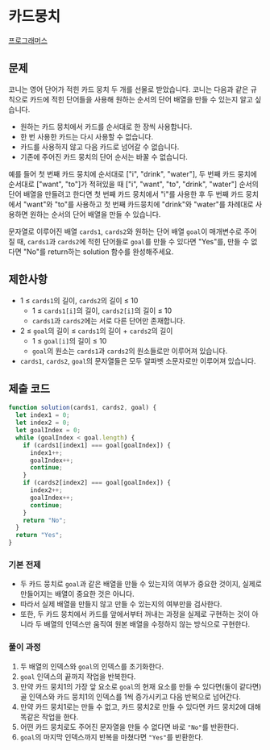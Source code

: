 # 카드뭉치

[프로그래머스](https://school.programmers.co.kr/learn/courses/30/lessons/159994)

## 문제

코니는 영어 단어가 적힌 카드 뭉치 두 개를 선물로 받았습니다. 코니는 다음과 같은 규칙으로 카드에 적힌 단어들을 사용해 원하는 순서의 단어 배열을 만들 수 있는지 알고 싶습니다.

- 원하는 카드 뭉치에서 카드를 순서대로 한 장씩 사용합니다.
- 한 번 사용한 카드는 다시 사용할 수 없습니다.
- 카드를 사용하지 않고 다음 카드로 넘어갈 수 없습니다.
- 기존에 주어진 카드 뭉치의 단어 순서는 바꿀 수 없습니다.

예를 들어 첫 번째 카드 뭉치에 순서대로 ["i", "drink", "water"], 두 번째 카드 뭉치에 순서대로 ["want", "to"]가 적혀있을 때 ["i", "want", "to", "drink", "water"] 순서의 단어 배열을 만들려고 한다면 첫 번째 카드 뭉치에서 "i"를 사용한 후 두 번째 카드 뭉치에서 "want"와 "to"를 사용하고 첫 번째 카드뭉치에 "drink"와 "water"를 차례대로 사용하면 원하는 순서의 단어 배열을 만들 수 있습니다.

문자열로 이루어진 배열 `cards1`, `cards2`와 원하는 단어 배열 `goal`이 매개변수로 주어질 때, `cards1`과 `cards2`에 적힌 단어들로 `goal`를 만들 수 있다면 "Yes"를, 만들 수 없다면 "No"를 return하는 solution 함수를 완성해주세요.

## 제한사항

- 1 ≤ `cards1`의 길이, `cards2`의 길이 ≤ 10
  - 1 ≤ `cards1[i]`의 길이, `cards2[i]`의 길이 ≤ 10
  - `cards1`과 `cards2`에는 서로 다른 단어만 존재합니다.
- 2 ≤ `goal`의 길이 ≤ `cards1`의 길이 + `cards2`의 길이
  - 1 ≤ `goal[i]`의 길이 ≤ 10
  - `goal`의 원소는 `cards1`과 `cards2`의 원소들로만 이루어져 있습니다.
- `cards1`, `cards2`, `goal`의 문자열들은 모두 알파벳 소문자로만 이루어져 있습니다.

## 제출 코드

```javascript
function solution(cards1, cards2, goal) {
  let index1 = 0;
  let index2 = 0;
  let goalIndex = 0;
  while (goalIndex < goal.length) {
    if (cards1[index1] === goal[goalIndex]) {
      index1++;
      goalIndex++;
      continue;
    }
    if (cards2[index2] === goal[goalIndex]) {
      index2++;
      goalIndex++;
      continue;
    }
    return "No";
  }
  return "Yes";
}
```

### 기본 전제

- 두 카드 뭉치로 `goal`과 같은 배열을 만들 수 있는지의 여부가 중요한 것이지, 실제로 만들어지는 배열이 중요한 것은 아니다.
- 따라서 실제 배열을 만들지 않고 만들 수 있는지의 여부만을 검사한다.
- 또한, 두 카드 뭉치에서 카드를 앞에서부터 꺼내는 과정을 실제로 구현하는 것이 아니라 두 배열의 인덱스만 움직여 원본 배열을 수정하지 않는 방식으로 구현한다.

### 풀이 과정

1. 두 배열의 인덱스와 `goal`의 인덱스를 초기화한다.
2. `goal` 인덱스의 끝까지 작업을 반복한다.
3. 만약 카드 뭉치1의 가장 앞 요소로 `goal`의 현재 요소를 만들 수 있다면(둘이 같다면) 골 인덱스와 카드 뭉치1의 인덱스를 1씩 증가시키고 다음 반복으로 넘어간다.
4. 만약 카드 뭉치1로는 만들 수 없고, 카드 뭉치2로 만들 수 있다면 카드 뭉치2에 대해 똑같은 작업을 한다.
5. 어떤 카드 뭉치로도 주어진 문자열을 만들 수 없다면 바로 `"No"`를 반환한다.
6. `goal`의 마지막 인덱스까지 반복을 마쳤다면 `"Yes"`를 반환한다.
